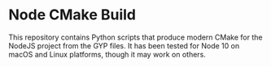 # Node CMake Build

This repository contains Python scripts that produce modern CMake for the
NodeJS project from the GYP files.  It has been tested for Node 10 on macOS
and Linux platforms, though it may work on others.

